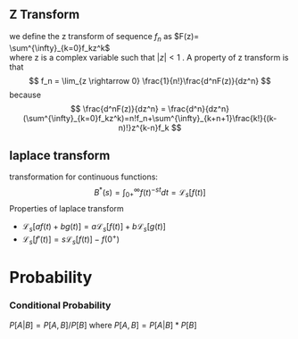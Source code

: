 ## Z Transform 
we define the z transform of sequence $f_n$ as $F(z)= \sum^{\infty}_{k=0}f_kz^k$  
where z is a complex variable such that $|z|<1$ . A property of z transform is that 
$$
f_n = \lim_{z \rightarrow 0} \frac{1}{n!}\frac{d^nF(z)}{dz^n} 
$$
because 
$$
\frac{d^nF(z)}{dz^n} = \frac{d^n}{dz^n}(\sum^{\infty}_{k=0}f_kz^k)=n!f_n+\sum^{\infty}_{k+n+1}\frac{k!}{(k-n)!}z^{k-n}f_k
$$

## laplace transform
transformation for continuous functions: 
$$
B^*(s)= \int^{\infty}_{0+}f(t)^{-st}dt=\mathcal{L}_s[f(t)] 
$$
Properties of laplace transform 
- $\mathcal{L}_s[af(t)+bg(t)]=a \mathcal{L}_s[f(t)]+ b \mathcal{L}_s[g(t)]$ 
- $\mathcal{L}_s[f'(t)]=s\mathcal{L}_s[f(t)]-f(0^+)$ 


# Probability 

### Conditional Probability 

$P[A|B] = P[A,B]/P[B]$  where $P[A,B]  = P[A|B] * P[B]$
